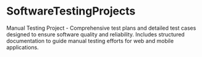 # SoftwareTestingProjects
Manual Testing Project - Comprehensive test plans and detailed test cases designed to ensure software quality and reliability. Includes structured documentation to guide manual testing efforts for web and mobile applications.
